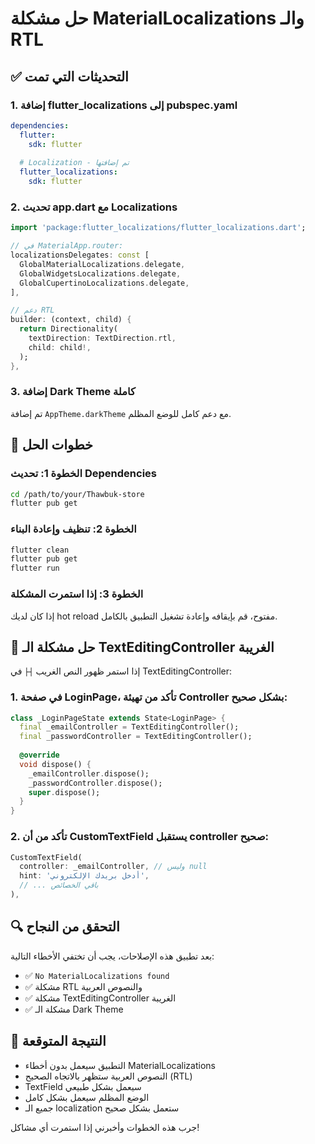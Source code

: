 # حل مشكلة MaterialLocalizations والـ RTL

## ✅ التحديثات التي تمت

### 1. إضافة flutter_localizations إلى pubspec.yaml
```yaml
dependencies:
  flutter:
    sdk: flutter
  
  # Localization - تم إضافتها
  flutter_localizations:
    sdk: flutter
```

### 2. تحديث app.dart مع Localizations
```dart
import 'package:flutter_localizations/flutter_localizations.dart';

// في MaterialApp.router:
localizationsDelegates: const [
  GlobalMaterialLocalizations.delegate,
  GlobalWidgetsLocalizations.delegate,
  GlobalCupertinoLocalizations.delegate,
],

// دعم RTL
builder: (context, child) {
  return Directionality(
    textDirection: TextDirection.rtl,
    child: child!,
  );
},
```

### 3. إضافة Dark Theme كاملة
تم إضافة `AppTheme.darkTheme` مع دعم كامل للوضع المظلم.

## 🔧 خطوات الحل

### الخطوة 1: تحديث Dependencies
```bash
cd /path/to/your/Thawbuk-store
flutter pub get
```

### الخطوة 2: تنظيف وإعادة البناء
```bash
flutter clean
flutter pub get
flutter run
```

### الخطوة 3: إذا استمرت المشكلة
إذا كان لديك hot reload مفتوح، قم بإيقافه وإعادة تشغيل التطبيق بالكامل.

## 🐛 حل مشكلة الـ TextEditingController الغريبة

إذا استمر ظهور النص الغريب `┤├` في TextEditingController:

### 1. في صفحة LoginPage، تأكد من تهيئة Controller بشكل صحيح:
```dart
class _LoginPageState extends State<LoginPage> {
  final _emailController = TextEditingController();
  final _passwordController = TextEditingController();
  
  @override
  void dispose() {
    _emailController.dispose();
    _passwordController.dispose();
    super.dispose();
  }
}
```

### 2. تأكد من أن CustomTextField يستقبل controller صحيح:
```dart
CustomTextField(
  controller: _emailController, // وليس null
  hint: 'أدخل بريدك الإلكتروني',
  // ... باقي الخصائص
),
```

## 🔍 التحقق من النجاح

بعد تطبيق هذه الإصلاحات، يجب أن تختفي الأخطاء التالية:
- ✅ `No MaterialLocalizations found`
- ✅ مشكلة RTL والنصوص العربية
- ✅ مشكلة TextEditingController الغريبة
- ✅ مشكلة الـ Dark Theme

## 🎯 النتيجة المتوقعة

- التطبيق سيعمل بدون أخطاء MaterialLocalizations
- النصوص العربية ستظهر بالاتجاه الصحيح (RTL)
- TextField سيعمل بشكل طبيعي
- الوضع المظلم سيعمل بشكل كامل
- جميع الـ localization ستعمل بشكل صحيح

جرب هذه الخطوات وأخبرني إذا استمرت أي مشاكل!